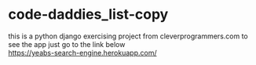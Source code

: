 # code-daddies_list-copy
this is a python django exercising project from cleverprogrammers.com
to see the app just go to the link below                            
https://yeabs-search-engine.herokuapp.com/
